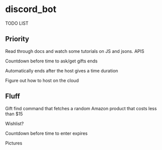 # discord_bot

TODO LIST

## Priority
Read through docs and watch some tutorials on JS and jsons. APIS

Countdown before time to ask/get gifts ends

Automatically ends after the host gives a time duration

Figure out how to host on the cloud

## Fluff

Gift find command that fetches a random Amazon product that costs less than $15

Wishlist?

Countdown before time to enter expires
    
Pictures